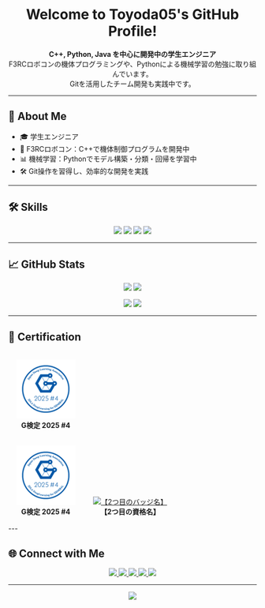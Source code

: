 <!-- プロフィール用 README.md -->

<h1 align="center">Welcome to Toyoda05's GitHub Profile! </h1>

<p align="center">
  <strong>C++, Python, Java を中心に開発中の学生エンジニア</strong><br>
  F3RCロボコンの機体プログラミングや、Pythonによる機械学習の勉強に取り組んでいます。<br>
  Gitを活用したチーム開発も実践中です。
</p>

---

## 🚀 About Me

- 🎓 学生エンジニア
- 🤖 F3RCロボコン：C++で機体制御プログラムを開発中
- 📊 機械学習：Pythonでモデル構築・分類・回帰を学習中
- 🛠️ Git操作を習得し、効率的な開発を実践

---

## 🛠️ Skills

<p align="center">
  <img src="https://img.shields.io/badge/C++-00599C?style=for-the-badge&logo=c%2B%2B&logoColor=white" />
  <img src="https://img.shields.io/badge/Python-3776AB?style=for-the-badge&logo=python&logoColor=white" />
  <img src="https://img.shields.io/badge/Java-ED8B00?style=for-the-badge&logo=java&logoColor=white" />
  <img src="https://img.shields.io/badge/Git-F05032?style=for-the-badge&logo=git&logoColor=white" />
</p>

---

## 📈 GitHub Stats

<p align="center">
  <img src="https://github-readme-stats.vercel.app/api?username=Toyoda05&show_icons=true&theme=tokyonight&hide_title=true&hide_rank=false&hide_border=true" height="170" />
  <img src="https://github-readme-stats.vercel.app/api/top-langs/?username=Toyoda05&layout=compact&theme=tokyonight&hide_border=true" height="170" />
</p>

<p align="center">
  <img src="https://github-readme-streak-stats.herokuapp.com/?user=Toyoda05&theme=tokyonight&hide_border=true" height="170" />
  <img src="https://github-profile-summary-cards.vercel.app/api/cards/productive-time?username=Toyoda05&theme=tokyonight&utcOffset=9" height="170" />
</p>

---

## 🏅 Certification
 

  <div style="display: inline-block; text-align: center; margin: 16px;">
    <a href="https://www.openbadge-global.com/api/v1.0/openBadge/v2/Wallet/Public/GetAssertionShare/cmpweGtlYVpwNjhhTjBBUThKTm00Zz09" style="text-decoration: none;">
      <img src="https://github.com/Toyoda05/Toyoda05/blob/main/img/JDLA%20Deep%20Learning%20for%20GENERAL%202025%20%234_image.png" alt="G検定2025#4" width="120" />
      <br />
      <strong>G検定 2025 #4</strong>
    </a>
  </div>


  <div align="left">
  <div style="display: inline-block; text-align: center; margin: 16px;">
    <a href="https://www.openbadge-global.com/api/v1.0/openBadge/v2/Wallet/Public/GetAssertionShare/cmpweGtlYVpwNjhhTjBBUThKTm00Zz09">
      <img src="https://github.com/Toyoda05/Toyoda05/blob/main/img/JDLA%20Deep%20Learning%20for%20GENERAL%202025%20%234_image.png" alt="G検定2025#4" width="120" />
    </a>
    <br />
    <strong>G検定 2025 #4</strong>
  </div>
  <div style="display: inline-block; text-align: center; margin: 16px;">
    <a href="【2つ目の証明ページのURL】">
      <img src="【2つ目のバッジ画像URL】" alt="【2つ目のバッジ名】" width="120" />
    </a>
    <br />
    <strong>【2つ目の資格名】</strong>
  </div>
  </div>
---

## 🌐 Connect with Me

<p align="center">
  <a href="https://github.com/Toyoda05">
    <img src="https://img.shields.io/badge/GitHub-181717?style=for-the-badge&logo=github&logoColor=white" />
  </a>
  <a href="https://qiita.com/YOUR_QIITA_ID">
    <img src="https://img.shields.io/badge/Qiita-55C500?style=for-the-badge&logo=qiita&logoColor=white" />
  </a>
  <a href="https://www.instagram.com/YOUR_INSTAGRAM_ID">
    <img src="https://img.shields.io/badge/Instagram-E4405F?style=for-the-badge&logo=instagram&logoColor=white" />
  </a>
  <a href="https://twitter.com/YOUR_TWITTER_ID">
    <img src="https://img.shields.io/badge/Twitter-1DA1F2?style=for-the-badge&logo=twitter&logoColor=white" />
  </a>
  <a href="https://discord.com/users/YOUR_DISCORD_ID">
    <img src="https://img.shields.io/badge/Discord-5865F2?style=for-the-badge&logo=discord&logoColor=white" />
  </a>
</p>

---

<p align="center">
  <img src="https://komarev.com/ghpvc/?username=Toyoda05&color=blue&style=flat-square" />
</p>
